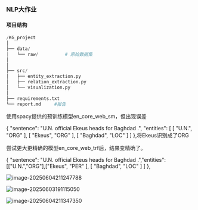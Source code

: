 ### NLP大作业 



#### 项目结构



```python
/KG_project
│
├── data/
|   └── raw/          # 原始数据集
│   
│
├── src/
│   ├── entity_extraction.py
│   ├── relation_extraction.py
│   └── visualization.py
│
├── requirements.txt
└── report.md     #报告
```



使用spacy提供的预训练模型en_core_web_sm，但出现误差

{    "sentence": "U.N. official Ekeus heads for Baghdad .",    "entities": [      [        "U.N.",        "ORG"      ],      [        "Ekeus",        "ORG"      ],      [        "Baghdad",        "LOC"      ]    ]  },将Ekeus识别成了ORG

尝试更大更精确的模型en_core_web_trf后，结果变精确了。

{ "sentence": "U.N. official Ekeus heads for Baghdad .","entities": [["U.N.","ORG"],["Ekeus", "PER" ],   [   "Baghdad",    "LOC"   ]  ] },



![image-20250604211247788](C:\Users\studying\AppData\Roaming\Typora\typora-user-images\image-20250604211247788.png)

![image-20250603191115050](C:\Users\studying\AppData\Roaming\Typora\typora-user-images\image-20250603191115050.png)

![image-20250604211347350](C:\Users\studying\AppData\Roaming\Typora\typora-user-images\image-20250604211347350.png)
